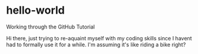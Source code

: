 # hello-world
Working through the GitHub Tutorial

Hi there, just trying to re-aquaint myself with my coding skills since I havent had to formally use it for a while. I'm assuming it's like riding a bike right?
